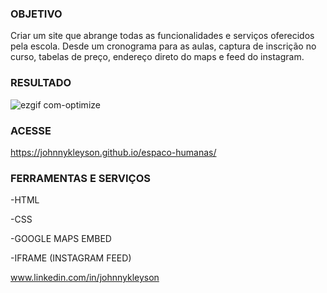 ### **OBJETIVO**
Criar um site que abrange todas as funcionalidades e serviços oferecidos pela escola. Desde um 
cronograma para as aulas, captura de inscrição no curso, tabelas de preço, endereço direto do maps e feed do instagram.

### **RESULTADO**
![ezgif com-optimize](https://user-images.githubusercontent.com/72710750/97671578-423a4200-1a67-11eb-8449-b881cf87a41a.gif)

### **ACESSE**
https://johnnykleyson.github.io/espaco-humanas/
### **FERRAMENTAS E SERVIÇOS**
-HTML

-CSS

-GOOGLE MAPS EMBED

-IFRAME (INSTAGRAM FEED)


www.linkedin.com/in/johnnykleyson
